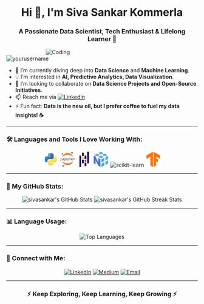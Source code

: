 <h1 align="center">Hi 👋, I'm Siva Sankar Kommerla </h1>
<h3 align="center">A Passionate Data Scientist, Tech Enthusiast & Lifelong Learner 🚀</h3>

<img align="right" alt="Coding" width="400" src="https://media3.giphy.com/media/RbDKaczqWovIugyJmW/giphy.gif">

<p align="left"> <img src="https://komarev.com/ghpvc/?username=yourusername&label=Profile%20views&color=0e75b6&style=flat" alt="yourusername" /> </p>

- 🌱 I’m currently diving deep into **Data Science** and **Machine Learning**.
- 💡 I’m interested in **AI, Predictive Analytics, Data Visualization**.
- 👯 I’m looking to collaborate on **Data Science Projects and Open-Source Initiatives**.
- 📫 Reach me via [![LinkedIn](https://img.shields.io/badge/LinkedIn-0A66C2?style=flat&logo=linkedin&logoColor=white)](https://linkedin.com/in/siva-sankar-kommerla) 
- ⚡ Fun fact: **Data is the new oil, but I prefer coffee to fuel my data insights! ☕**

---

### 🛠️ Languages and Tools I Love Working With:
<p align="center">
    <img src="https://raw.githubusercontent.com/devicons/devicon/master/icons/python/python-original.svg" alt="python" width="40" height="40"/>
    <img src="https://raw.githubusercontent.com/devicons/devicon/master/icons/jupyter/jupyter-original-wordmark.svg" alt="jupyter" width="40" height="40"/>
    <img src="https://raw.githubusercontent.com/devicons/devicon/master/icons/pandas/pandas-original.svg" alt="pandas" width="40" height="40"/> 
    <img src="https://raw.githubusercontent.com/devicons/devicon/master/icons/numpy/numpy-original.svg" alt="numpy" width="40" height="40"/> 
    <img src="https://upload.wikimedia.org/wikipedia/commons/0/05/Scikit_learn_logo_small.svg" alt="scikit-learn" width="40" height="40"/>
    <img src="https://raw.githubusercontent.com/devicons/devicon/master/icons/tensorflow/tensorflow-original.svg" alt="tensorflow" width="40" height="40"/>
    <!-- Add more icons for the tools you use -->
</p>

---

### 🚀 My GitHub Stats:
<p align="center">
    <img src="https://github-readme-stats.vercel.app/api?username=ksiva0&show_icons=true&theme=radical" alt="sivasankar's GitHub Stats" />
    <img src="https://github-readme-streak-stats.herokuapp.com/?user=ksiva0&theme=radical" alt="sivasankar's GitHub Streak Stats" />
</p>

---

### 📊 Language Usage:
<p align="center">
  <img src="https://github-readme-stats.vercel.app/api/top-langs/?username=ksiva0&layout=compact&theme=radical" alt="Top Languages" />
</p>

---

### 🔗 Connect with Me:
<p align="center">
    <a href="https://linkedin.com/in/siva-sankar-kommerla" target="_blank"><img align="center" src="https://img.shields.io/badge/LinkedIn-blue?style=for-the-badge&logo=linkedin" alt="LinkedIn"></a>
    <a href="https://medium.com/@sivamaster.siva08" target="_blank"> <img align="center" src="https://cdn.jsdelivr.net/npm/simple-icons@v3/icons/medium.svg" alt="Medium" height="30" width="40" /></a>    
    <a href="mailto:siva.kommerla@gmail.com" target="_blank"><img align="center" src="https://img.shields.io/badge/Email-D14836?style=for-the-badge&logo=gmail" alt="Email"></a>
</p>

---

<h3 align="center">⚡ Keep Exploring, Keep Learning, Keep Growing ⚡</h3>

